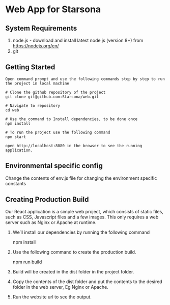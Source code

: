 # Web App for Starsona

## System Requirements
1. node.js - download and install latest node js (version 8+) from https://nodejs.org/en/
2. git 

## Getting Started
```
Open command prompt and use the following commands step by step to run the project in local machine

# Clone the github repository of the project
git clone git@github.com:Starsona/web.git

# Navigate to repository
cd web

# Use the command to Install dependencies, to be done once 
npm install

# To run the project use the following command
npm start

open http://localhost:8080 in the browser to see the running application.  

```
## Environmental specific config 
Change the contents of env.js file for changing the environment specific constants

## Creating Production Build
Our React application is a simple web project, which consists of static files, such as CSS, Javascript files and a few images. This only requires a web server such as Nginx or Apache at runtime.

1. We’ll install our dependencies by running the following command

   npm install
2. Use the following command to create the production build.

   npm run build 
2. Build will be created in the dist folder in the project folder.
3. Copy the contents of the dist folder and put the contents to the desired folder in the web server, Eg Nginx or Apache.
4. Run the website url to see the output.
